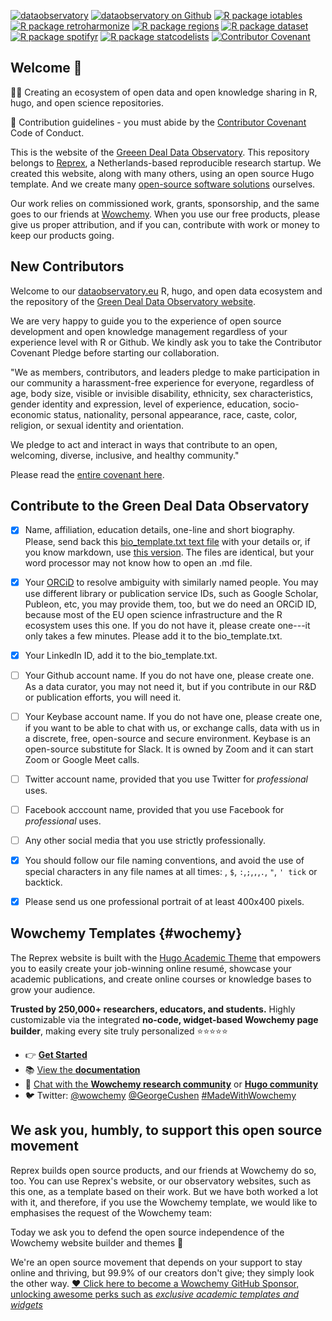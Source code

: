 [![dataobservatory](https://img.shields.io/badge/ecosystem-dataobservatory.eu-3EA135.svg)](https://dataobservatory.eu/)
[![dataobservatory on
Github](https://img.shields.io/badge/github-dataobservatory.eu-6e5494.svg)](https://github.com/dataobservatory-eu/)
[![R package
iotables](https://img.shields.io/badge/R-iotables-4EC0E4.svg)](https://iotables.dataobservatory.eu)
[![R package
retroharmonize](https://img.shields.io/badge/R-retroharmonize-007CBB.svg)](https://iotables.dataobservatory.eu)
[![R package
regions](https://img.shields.io/badge/R-regions-00843A.svg)](https://regions.dataobservatory.eu)
[![R package
dataset](https://img.shields.io/badge/R-dataset-E4007F.svg)](https://dataset.dataobservatory.eu)
[![R package
spotifyr](https://img.shields.io/badge/R-spotifyr-1db954.svg)](https://www.rcharlie.com/spotifyr)
[![R package
statcodelists](https://img.shields.io/badge/R-statcodelists-lightgrey.svg)](https://statcodelists.dataobservatory.eu)
[![Contributor
Covenant](https://img.shields.io/badge/ethics-Contributor%20Covenant-680171.svg)](https://dataobservatory.eu/)

## Welcome 👋

🙋‍♀️ Creating an ecosystem of open data and open knowledge sharing in R, hugo, and open science repositories.

🌈 Contribution guidelines - you must abide by the [Contributor Covenant](https://www.contributor-covenant.org/version/2/1/code_of_conduct/) Code of Conduct.

This is the website of the [Greeen Deal Data Observatory](https://greendeal.dataobservatory.eu/). This repository belongs to [Reprex](https://reprex.nl/), a Netherlands-based reproducible research startup.  We created this website, along with many others, using an open source Hugo template. And we create many [open-source software solutions](https://reprex.nl/software/) ourselves.

Our work relies on commissioned work, grants, sponsorship, and the same goes to our friends at [Wowchemy](#wowchemy).  When you use our free products, please give us proper attribution, and if you can, contribute with work or money to keep our products going. 

## New Contributors

Welcome to our [dataobservatory.eu](https://github.com/dataobservatory-eu/) R, hugo, and open data ecosystem and the repository of the [Green Deal Data Observatory website](https://greendeal.dataobservatory.eu/).

We are very happy to guide you to the experience of open source development and open knowledge management regardless of your experience level with R or Github. We kindly ask you to take the Contributor Covenant Pledge before starting our collaboration.

"We as members, contributors, and leaders pledge to make participation in our community a harassment-free experience for everyone, regardless of age, body size, visible or invisible disability, ethnicity, sex characteristics, gender identity and expression, level of experience, education, socio-economic status, nationality, personal appearance, race, caste, color, religion, or sexual identity and orientation.

We pledge to act and interact in ways that contribute to an open, welcoming, diverse, inclusive, and healthy community." 

Please read the [entire covenant here](https://www.contributor-covenant.org/version/2/1/code_of_conduct/).

## Contribute to the Green Deal Data Observatory

- [x]  Name, affiliation, education details, one-line and short biography. Please, send back this [bio_template.txt text file](https://raw.githubusercontent.com/dataobservatory-eu/new-contributors/main/biography/bio_template.txt) with your details or, if you know markdown, use [this version](https://github.com/dataobservatory-eu/new-contributors/blob/main/biography/_index.md). The files are identical, but your word processor may not know how to open an .md file.
- [x] Your [ORCiD](https://orcid.org/) to resolve ambiguity with similarly named people. You may use different library or publication service IDs, such as Google Scholar, Publeon, etc, you may provide them, too, but we do need an ORCiD ID, because most of the EU open science infrastructure and the R ecosystem uses this one. If you do not have it, please create one---it only takes a few minutes. Please add it to the bio_template.txt.
- [x] Your LinkedIn ID, add it to the bio_template.txt.
- [ ] Your Github account name. If you do not have one, please create one. As a data curator, you may not need it, but if you contribute in our R&D or publication efforts, you will need it.
- [ ] Your Keybase account name. If you do not have one, please create one, if you want to be able to chat with us, or exchange calls, data with us in a discrete, free, open-source and secure environment. Keybase is an open-source substitute for Slack. It is owned by Zoom and it can start Zoom or Google Meet calls.
- [ ] Twitter account name, provided that you use Twitter for _professional_ uses.
- [ ] Facebook acccount name, provided that you use Facebook for _professional_ uses.
- [ ] Any other social media that you use strictly professionally.
- [x] You should follow our file naming conventions, and avoid the use of special characters in any file names at all times: <space>, `$`, `:`,`;`,`,`,`.`, `"`, `' tick` or backtick. 
- [x] Please send us one professional portrait of at least 400x400 pixels. 


## Wowchemy Templates {#wochemy}

The Reprex website is built with the [Hugo Academic Theme](https://github.com/wowchemy/starter-hugo-academic) that empowers you to easily create your job-winning online resumé, showcase your academic publications, and create online courses or knowledge bases to grow your audience.

️**Trusted by 250,000+ researchers, educators, and students.** Highly customizable via the integrated **no-code, widget-based Wowchemy page builder**, making every site truly personalized ⭐⭐⭐⭐⭐
- 👉 [**Get Started**](https://wowchemy.com/hugo-themes/)
- 📚 [View the **documentation**](https://wowchemy.com/docs/)
- 💬 [Chat with the **Wowchemy research community**](https://discord.gg/z8wNYzb) or [**Hugo community**](https://discourse.gohugo.io)
- 🐦 Twitter: [@wowchemy](https://twitter.com/wowchemy) [@GeorgeCushen](https://twitter.com/GeorgeCushen) [#MadeWithWowchemy](https://twitter.com/search?q=%23MadeWithWowchemy&src=typed_query)

## We ask you, humbly, to support this open source movement

Reprex builds open source products, and our friends at Wowchemy do so, too.  You can use Reprex's website, or our observatory websites, such as this one, as a template based on their work.  But we have both worked a lot with it, and therefore, if you use the Wowchemy template, we would like to emphasises the request of the Wowchemy team:

Today we ask you to defend the open source independence of the Wowchemy website builder and themes 🐧

We're an open source movement that depends on your support to stay online and thriving, but 99.9% of our creators don't give; they simply look the other way. [❤️ Click here to become a Wowchemy GitHub Sponsor, unlocking awesome perks such as _exclusive academic templates and widgets_](https://github.com/sponsors/gcushen)
